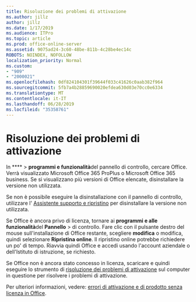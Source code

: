 ```yaml
---
title: Risoluzione dei problemi di attivazione
ms.author: jillz
author: jillz
ms.date: 1/17/2019
ms.audience: ITPro
ms.topic: article
ms.prod: office-online-server
ms.assetid: 9075ad24-3c60-48be-811b-4c28be4ec14c
ROBOTS: NOINDEX, NOFOLLOW
localization_priority: Normal
ms.custom:
- "909"
- "2000021"
ms.openlocfilehash: 0df824104301f39644f033c41626c0aab382f964
ms.sourcegitcommit: 5fb7a4b28859690020efdea630d03e70cc0e6334
ms.translationtype: MT
ms.contentlocale: it-IT
ms.lasthandoff: 06/28/2019
ms.locfileid: "35358761"
---
```

# <a name="activation-troubleshooting"></a>Risoluzione dei problemi di attivazione

In **** \> **programmi e funzionalità**del pannello di controllo, cercare Office. Verrà visualizzato Microsoft Office 365 ProPlus o Microsoft Office 365 business. Se si visualizzano più versioni di Office elencate, disinstallare la versione non utilizzata.
  
Se non è possibile eseguire la disinstallazione con il pannello di controllo, utilizzare l' [Assistente supporto e ripristino](https://aka.ms/SARA-OfficeUninstall-Alchemy) per disinstallare la versione non utilizzata.
  
Se Office è ancora privo di licenza, tornare ai **programmi e alle funzionalità**del **Pannello** \> di controllo. Fare clic con il pulsante destro del mouse sull'installazione di Office restante, scegliere **modifica** o modifica, quindi selezionare **Ripristina online**. Il ripristino online potrebbe richiedere un po' di tempo. Riavvia quindi Office e accedi usando l'account aziendale o dell'Istituto di istruzione, se richiesto.
  
Se Office non è ancora stato concesso in licenza, scaricare e quindi eseguire lo strumento di [risoluzione dei problemi di attivazione](https://aka.ms/SARA-OfficeActivation-Alchemy) sul computer in questione per risolvere i problemi di attivazione.
  
Per ulteriori informazioni, vedere: [errori di attivazione e di prodotto senza licenza in Office](https://support.office.com/article/0d23d3c0-c19c-4b2f-9845-5344fedc4380).
